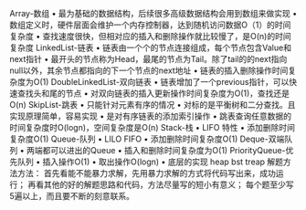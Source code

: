 ﻿Array-数组
•	最为基础的数据结构，后续很多高级数据结构会用到数组来做实现
•	数组定义时，硬件层面会维护一个内存控制器，达到随机访问数据O（1）的时间复杂度
•	查找速度很快，但相对应的插入和删除操作就比较慢了，是O(n)的时间复杂度
LinkedList-链表
•	链表由一个个的节点连接组成，每个节点包含Value和next指针
•	最开头的节点称为Head，最尾的节点为Tail。除了tail的的next指向null以外，其余节点都指向的下一个节点的next地址
•	链表的插入删除操作时间复杂度为O(1)
DoubleLinkedList-双向链表
•	链表增加了一个previous指针，可以快速查找头和尾的节点
•	对双向链表的插入更新操作时间复杂度为O(1)，查找还是O(n)
SkipList-跳表
•	只能针对元素有序的情况
•	对标的是平衡树和二分查找。且实现原理简单，容易实现
•	是对有序链表的添加索引操作
•	跳表查询任意数据的时间复杂度时O(logn)，空间复杂度是O(n)
Stack-栈
•	LIFO 特性
•	添加删除时间复杂度O(1)
Queue-队列
•	LILO FIFO
•	添加删除时间复杂度O(1)
Deque-双端队列
•	两端都可以进出的Queue
•	插入和删除时间复杂度为O(1)
PriorityQueue-优先队列
•	插入操作O(1)
•	取出操作O(logn)
•	底层的实现 heap bst treap
解题方法方法：
首先看能不能暴力求解，先用暴力求解的方式将代码写出来，成功运行；
再看其他的好的解题思路和代码，方法尽量写的短小有意义；
每个题至少写5遍以上，而且要不断的刻意联系。


